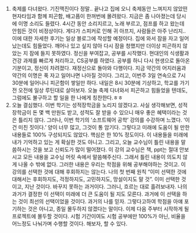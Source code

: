 1. 축제를 다녀왔다. 기진맥진이다 정말.. 끝나고 집에 오니 축제동안 느껴지지 않았떤 현자타임과 함께 피곤함, 배고픔이 한꺼번에 몰려왔다. 지금은 좀 나아졌는데 당시에 이명 소리도 들렸다. 4시간 동안 소리지르고, 노래 부르고, 점프를 하고 왔는데 안힘든 것이 비정상이다. 게다가 스피커로 인해 귀 아프지, 사람들은 아주 난리지..
   이에 대한 자세한 후기는 일상 블로그에 작성할 예정이다.
   집에 와서 잠을 자고 일어났는데도 힘들었다. 깨어나 있고 싶지 않아 다시 잠을 청했지만 더이상 피곤하지 않았는 지 잠에 들지 못하였다. 정신을 부여잡고, 공부를 시작했다. 현대인의 식생활과 건강 과제를 빠르게 처리하고, CS공부를 하였다. 공부를 하니 다시 현생으로 돌아온 기분이고, 정신이 차려졌다. 재정신으로 돌아와 다행이다. 지금 약간의 어지러움과 약간의 이명은 푹 자고 일어나면 나아질 것이다. 그리고, 이번주 3일 연속으로 7시 30분에 일어나니 피곤함이 쌓일만 하다. 내일은 8시 30분에 기상하고, 학교를 가기 전 오전에 일상 루틴대로 살아보자.
   오늘 축제 다녀와서 피곤하고 힘들었을 텐데도, 그럼에도 불구하고 할 일을 한 나에게 칭찬한다.ㅎㅎ
2. 오늘 결심했다. 이번 학기는 성적장학금을 노리지 않겠다고. 사실 생각해보면, 성적장학금이 돈 몇 백 만원도 받고, 성적도 잘 받을 수 있으니 매우 좋은 혜택이라는 것은 틀리지 않다. 그러나, 이번 학기의 ‘소프트웨어 공학’ 강의를 수강하며 느꼈다. ‘이건 미친 짓이다.’ 양이 너무 많고, 그것이 통 암기다. 그렇다고 미래에 도움이 될 만한 내용들로 100% 구성되지도 않았다. 핵심은 한 10% 정도이다. 이 내용들을 미래에 내가 기억하고 있는 게 확실한 것도 아니고. 그리고, 오늘 교수님이 틀린 내용을 말씀하시는 것을 보고 신뢰도가 많이 떨어졌다. 이 강의 교수님은 책, ppt는 절대 안보시고 모든 내용을 교수님 머릿 속에서 말씀해주신다. 그래서 틀린 내용이 의도치 않게 나올 수 밖에 없다. 그러한 내용은 우리는 학점을 위해 공부해야하는 것이고.
   이 강의를 선택한 것에 대해 후회하지는 않는다. 나의 첫 번째 원칙 “이미 선택한 것에 대해서는 후회하지도, 걱정하지도, 고민하지도, 망설이지도 말 것”.
   이미 선택한 것이고, 지난 것이다. 바꾸지 못하는 과거이다. 그러니, 흐르는 대로 흘려보내자. 나의 과거가 결정한 이 선택이 미래에 더 큰 도움이 될 지도 모른다. 과거에 이 선택을 하는 것이 최선의 선택이었을 것이다. 과거의 나를 믿자.
   그렇다고하여 학점을 아얘 포기하는 것은 아니고, 종일 몰두하지 않겠다는 말이다. 이제 다음 주부터 시작하게 될 프로젝트에 몰두할 것이다. 시험 기간이여도 시험 공부에만 100%가 아닌, 비율을 어느정도 나눠가며 수행할 것이다. 해보자, 할 수 있다.
